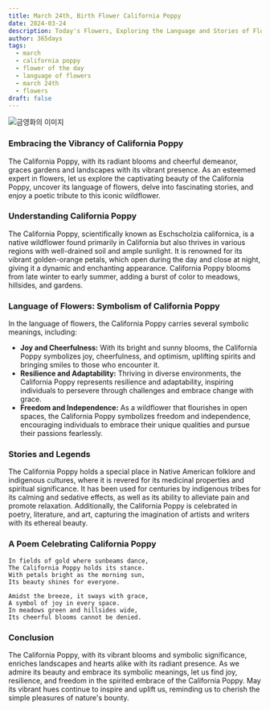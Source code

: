 ```yaml
---
title: March 24th, Birth Flower California Poppy
date: 2024-03-24
description: Today's Flowers, Exploring the Language and Stories of Flowers California Poppy
author: 365days
tags:
  - march
  - california poppy
  - flower of the day
  - language of flowers
  - march 24th
  - flowers
draft: false
---
```


![금영화의 이미지](https://cdn.pixabay.com/photo/2020/06/09/11/55/gold-poppy-5278113_960_720.jpg#center)

### Embracing the Vibrancy of California Poppy

The California Poppy, with its radiant blooms and cheerful demeanor, graces gardens and landscapes with its vibrant presence. As an esteemed expert in flowers, let us explore the captivating beauty of the California Poppy, uncover its language of flowers, delve into fascinating stories, and enjoy a poetic tribute to this iconic wildflower.

### Understanding California Poppy

The California Poppy, scientifically known as Eschscholzia californica, is a native wildflower found primarily in California but also thrives in various regions with well-drained soil and ample sunlight. It is renowned for its vibrant golden-orange petals, which open during the day and close at night, giving it a dynamic and enchanting appearance. California Poppy blooms from late winter to early summer, adding a burst of color to meadows, hillsides, and gardens.

### Language of Flowers: Symbolism of California Poppy

In the language of flowers, the California Poppy carries several symbolic meanings, including:

- **Joy and Cheerfulness:** With its bright and sunny blooms, the California Poppy symbolizes joy, cheerfulness, and optimism, uplifting spirits and bringing smiles to those who encounter it.
- **Resilience and Adaptability:** Thriving in diverse environments, the California Poppy represents resilience and adaptability, inspiring individuals to persevere through challenges and embrace change with grace.
- **Freedom and Independence:** As a wildflower that flourishes in open spaces, the California Poppy symbolizes freedom and independence, encouraging individuals to embrace their unique qualities and pursue their passions fearlessly.

### Stories and Legends

The California Poppy holds a special place in Native American folklore and indigenous cultures, where it is revered for its medicinal properties and spiritual significance. It has been used for centuries by indigenous tribes for its calming and sedative effects, as well as its ability to alleviate pain and promote relaxation. Additionally, the California Poppy is celebrated in poetry, literature, and art, capturing the imagination of artists and writers with its ethereal beauty.

### A Poem Celebrating California Poppy

	In fields of gold where sunbeams dance,
	The California Poppy holds its stance.
	With petals bright as the morning sun,
	Its beauty shines for everyone.
	
	Amidst the breeze, it sways with grace,
	A symbol of joy in every space.
	In meadows green and hillsides wide,
	Its cheerful blooms cannot be denied.

### Conclusion

The California Poppy, with its vibrant blooms and symbolic significance, enriches landscapes and hearts alike with its radiant presence. As we admire its beauty and embrace its symbolic meanings, let us find joy, resilience, and freedom in the spirited embrace of the California Poppy. May its vibrant hues continue to inspire and uplift us, reminding us to cherish the simple pleasures of nature's bounty.